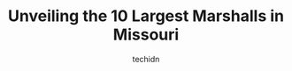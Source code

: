 ---
layout: ampstory
image: https://i0.wp.com/www.depkes.org/wp-content/uploads/2023/06/marshalls-0-in-missouri-1685968180.jpeg?resize=640,853
author: techidn
featured: false
description: Discover the impressive array of Marshalls options in Missouri, where you can find 10 of the largest Marshalls establishments in the area. From renowned classics to hidden gems, Missouri off
title: Unveiling the 10 Largest Marshalls in Missouri
cover:
   title: Unveiling the 10 Largest Marshalls in Missouri
   subtitle: Rickpate
   background: https://www.depkes.org/wp-content/uploads/2023/06/marshalls-0-in-missouri-1685968180.jpeg

pages: 
 - layout: thirds
   top: <h1>#1 Marshalls</h1>
   bottom: "<p>Cute mom earrings and clothes. Its hit and miss but worth the stop</p>"
   background: https://www.depkes.org/wp-content/uploads/2023/06/marshalls-1-in-missouri-1685968180.jpeg
   backgroundblur: true
 - layout: thirds
   top: <h1>#2 Marshalls</h1>
   bottom: "<p>9130 Overland Plaza, Overland, MO 63114, United States</p>"
   background: https://www.depkes.org/wp-content/uploads/2023/06/marshalls-2-in-missouri-1685968180.jpeg
   cta:
      link: https://www.depkes.org/blog/unveiling-the-10-largest-marshalls-in-missouri/
      text: Unveiling the 10 Largest Marshalls in Missouri
 - layout: thirds
   top: <h1>#3 Marshalls</h1>
   bottom: "<p>5840 Antioch Rd, Merriam, KS 66202, United States</p>"
   background: https://www.depkes.org/wp-content/uploads/2023/06/marshalls-3-in-missouri-1685968181.jpeg
   cta:
      link: https://www.depkes.org/blog/unveiling-the-10-largest-marshalls-in-missouri/
      text: Unveiling the 10 Largest Marshalls in Missouri
 - layout: thirds
   top: <h1>#4 Marshalls</h1>
   bottom: "<p>18920 East 39th St S, Independence, MO 64057, United States</p>"
   background: https://images.unsplash.com/photo-1561679660-d00ee1e0dc8e?ixlib=rb-4.0.3&ixid=MnwxMjA3fDB8MHxwaG90by1wYWdlfHx8fGVufDB8fHx8&auto=format&fit=crop&w=640&h=853&q=80
   cta:
      link: https://www.depkes.org/blog/unveiling-the-10-largest-marshalls-in-missouri/
      text: Unveiling the 10 Largest Marshalls in Missouri
 - layout: thirds
   top: <h1>#5 Marshalls & HomeGoods</h1>
   bottom: "<p>3942 Jr Prewitt Pkwy, Osage Beach, MO 65065, United States</p>"
   background: https://images.unsplash.com/photo-1580610447943-1bfbef5efe07?ixlib=rb-4.0.3&ixid=MnwxMjA3fDB8MHxwaG90by1wYWdlfHx8fGVufDB8fHx8&auto=format&fit=crop&w=640&h=853&q=80
   cta:
      link: https://www.depkes.org/blog/unveiling-the-10-largest-marshalls-in-missouri/
      text: Unveiling the 10 Largest Marshalls in Missouri
 - layout: thirds
   top: <h1>#6 Marshalls</h1>
   bottom: "<p>13955 New Halls Ferry Road, Florissant, MO 63033, United States</p>"
   background: https://images.unsplash.com/photo-1527066579998-dbbae57f45ce?ixlib=rb-4.0.3&ixid=MnwxMjA3fDB8MHxwaG90by1wYWdlfHx8fGVufDB8fHx8&auto=format&fit=crop&w=640&h=853&q=80
   cta:
      link: https://www.depkes.org/blog/unveiling-the-10-largest-marshalls-in-missouri/
      text: Unveiling the 10 Largest Marshalls in Missouri
 - layout: thirds
   top: <h1>#7 Marshalls</h1>
   bottom: "<p>12555 Olive Blvd, St. Louis, MO 63141, United States</p>"
   background: https://images.unsplash.com/photo-1564951434112-64d74cc2a2d7?ixlib=rb-4.0.3&ixid=MnwxMjA3fDB8MHxwaG90by1wYWdlfHx8fGVufDB8fHx8&auto=format&fit=crop&w=640&h=853&q=80
   cta:
      link: https://www.depkes.org/blog/unveiling-the-10-largest-marshalls-in-missouri/
      text: Unveiling the 10 Largest Marshalls in Missouri
 - layout: thirds
   middle: Continue reading...
   background: https://images.unsplash.com/photo-1618005182384-a83a8bd57fbe?ixlib=rb-4.0.3&ixid=MnwxMjA3fDB8MHxwaG90by1wYWdlfHx8fGVufDB8fHx8&auto=format&fit=crop&w=640&h=853&q=80
   cta:
      link: https://www.depkes.org/blog/unveiling-the-10-largest-marshalls-in-missouri/
      text: Unveiling the 10 Largest Marshalls in Missouri
      
---
